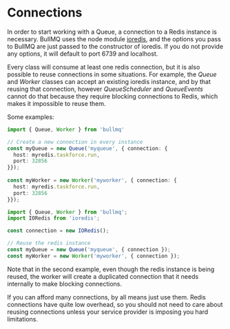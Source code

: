 # Connections

In order to start working with a Queue, a connection to a Redis instance is necessary. BullMQ uses the node module [ioredis](https://github.com/luin/ioredis), and the options you pass to BullMQ are just passed to the constructor of ioredis. If you do not provide any options, it will default to port 6739 and localhost. 

Every class will consume at least one redis connection, but it is also possible to reuse connections in some situations. For example, the _Queue_ and _Worker_ classes can accept an existing ioredis instance, and by that reusing that connection, however _QueueScheduler_ and _QueueEvents_ cannot do that because they require blocking connections to Redis, which makes it impossible to reuse them.

Some examples:

```typescript
import { Queue, Worker } from 'bullmq'

// Create a new connection in every instance
const myQueue = new Queue('myqueue', { connection: {
  host: myredis.taskforce.run,
  port: 32856
}});
  
const myWorker = new Worker('myworker', { connection: {
  host: myredis.taskforce.run,
  port: 32856
}});
```

```typescript
import { Queue, Worker } from 'bullmq';
import IORedis from 'ioredis';

const connection = new IORedis();

// Reuse the redis instance
const myQueue = new Queue('myqueue', { connection });
const myWorker = new Worker('myworker', { connection });
```

Note that in the second example, even though the redis instance is being reused, the worker will create a duplicated connection that it needs internally to make blocking connections.

If you can afford many connections, by all means just use them. Redis connections have quite low overhead, so you should not need to care about reusing connections unless your service provider is imposing you hard limitations.


